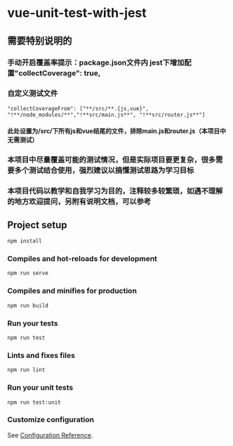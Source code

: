 # vue-unit-test-with-jest
## 需要特别说明的
### 手动开启覆盖率提示：package.json文件内 jest下增加配置"collectCoverage": true,
### 自定义测试文件
```
"collectCoverageFrom": ["**/src/**.{js,vue}", "!**/node_modules/**","!**src/main.js**", "!**src/router.js**"]
```
#### 此处设置为/src/下所有js和vue结尾的文件，排除main.js和router.js（本项目中无需测试）
### 本项目中尽量覆盖可能的测试情况，但是实际项目要更复杂，很多需要多个测试结合使用，强烈建议以搞懂测试思路为学习目标
### 本项目代码以教学和自我学习为目的，注释较多较繁琐，如遇不理解的地方欢迎提问，另附有说明文档，可以参考

## Project setup
```
npm install
```

### Compiles and hot-reloads for development
```
npm run serve
```

### Compiles and minifies for production
```
npm run build
```

### Run your tests
```
npm run test
```

### Lints and fixes files
```
npm run lint
```

### Run your unit tests
```
npm run test:unit
```

### Customize configuration
See [Configuration Reference](https://cli.vuejs.org/config/).
